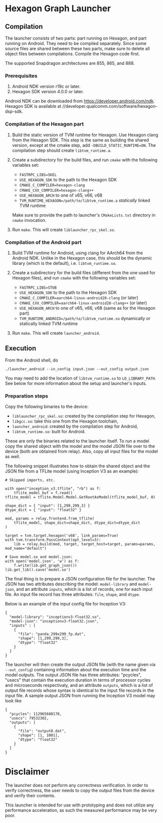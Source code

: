 <!--- Licensed to the Apache Software Foundation (ASF) under one -->
<!--- or more contributor license agreements.  See the NOTICE file -->
<!--- distributed with this work for additional information -->
<!--- regarding copyright ownership.  The ASF licenses this file -->
<!--- to you under the Apache License, Version 2.0 (the -->
<!--- "License"); you may not use this file except in compliance -->
<!--- with the License.  You may obtain a copy of the License at -->

<!---   http://www.apache.org/licenses/LICENSE-2.0 -->

<!--- Unless required by applicable law or agreed to in writing, -->
<!--- software distributed under the License is distributed on an -->
<!--- "AS IS" BASIS, WITHOUT WARRANTIES OR CONDITIONS OF ANY -->
<!--- KIND, either express or implied.  See the License for the -->
<!--- specific language governing permissions and limitations -->
<!--- under the License. -->
# Hexagon Graph Launcher

## Compilation

The launcher consists of two parts: part running on Hexagon, and part running
on Android. They need to be compiled separately. Since some source files are
shared between these two parts, make sure to delete all object files between
compilations. Compile the Hexagon code first.

The supported Snapdragon architectures are 855, 865, and 888.

### Prerequisites

1. Android NDK version r19c or later.
2. Hexagon SDK version 4.0.0 or later.

Android NDK can be downloaded from https://developer.android.com/ndk.
Hexagon SDK is available at //developer.qualcomm.com/software/hexagon-dsp-sdk.

### Compilation of the Hexagon part

1. Build the static version of TVM runtime for Hexagon. Use Hexagon clang
   from the Hexagon SDK. This step is the same as building the shared version,
   except at the cmake step, add `-DBUILD_STATIC_RUNTIME=ON`. The compilation
   step should create `libtvm_runtime.a`.

2. Create a subdirectory for the build files, and run `cmake` with the
   following variables set:
   - `FASTRPC_LIBS=SKEL`
   - `USE_HEXAGON_SDK` to the path to the Hexagon SDK
   - `CMAKE_C_COMPILER=hexagon-clang`
   - `CMAKE_CXX_COMPILER=hexagon-clang++`
   - `USE_HEXAGON_ARCH` to one of v65, v66, v68
   - `TVM_RUNTIME_HEXAGON=/path/to/libtvm_runtime.a` _statically_ linked
     TVM runtime

   Make sure to provide the path to launcher's `CMakeLists.txt` directory
   in `cmake` invocation.

3. Run `make`. This will create `liblauncher_rpc_skel.so`.

### Compilation of the Android part

1. Build TVM runtime for Android, using clang for AArch64 from the Android
   NDK. Unlike in the Hexagon case, this should be the dynamic library (which
   is the default), i.e. `libtvm_runtime.so`.

2. Create a subdirectory for the build files (different from the one used for
   Hexagon files), and run `cmake` with the following variables set:
   - `FASTRPC_LIBS=STUB`
   - `USE_HEXAGON_SDK` to the path to the Hexagon SDK
   - `CMAKE_C_COMPILER=aarch64-linux-android28-clang` (or later)
   - `CMAKE_CXX_COMPILER=aarch64-linux-android28-clang++` (or later)
   - `USE_HEXAGON_ARCH` to one of v65, v66, v68 (same as for the Hexagon part)
   - `TVM_RUNTIME_ANDROID=/path/to/libtvm_runtime.so` dynamically or
     statically linked TVM runtime

3. Run `make`. This will create `launcher_android`.

## Execution

From the Android shell, do
```
./launcher_android --in_config input.json --out_config output.json
```

You may need to add the location of `libtvm_runtime.so` to `LD_LIBRARY_PATH`.
See below for more information about the setup and launcher's inputs.

### Preparation steps

Copy the following binaries to the device:
- `liblauncher_rpc_skel.so`: created by the compilation step for Hexagon,
- `libgcc.so`: take this one from the Hexagon toolchain,
- `launcher_android`: created by the compilation step for Android,
- `libtvm_runtime.so`: built for Android.

These are only the binaries related to the launcher itself. To run a model
copy the shared object with the model and the model JSON file over to the
device (both are obtained from relay).  Also, copy all input files for the
model as well.

The following snippet illustrates how to obtain the shared object and the
JSON file from a TFLite model (using Inception V3 as an example):

```
# Skipped imports, etc.

with open("inception_v3.tflite", "rb") as f:
    tflite_model_buf = f.read()
tflite_model = tflite.Model.Model.GetRootAsModel(tflite_model_buf, 0)

shape_dict = { "input": [1,299,299,3] }
dtype_dict = { "input": "float32" }

mod, params = relay.frontend.from_tflite(
    tflite_model, shape_dict=shape_dict, dtype_dict=dtype_dict
)

target = tvm.target.hexagon('v68', link_params=True)
with tvm.transform.PassContext(opt_level=3):
    lib = relay.build(mod, target, target_host=target, params=params, mod_name="default")

# Save model.so and model.json:
with open('model.json', 'w') as f:
    f.write(lib.get_graph_json())
lib.get_lib().save('model.so')
```

The final thing is to prepare a JSON configuration file for the launcher.
The JSON has two attributes describing the model: `model-library` and
`model-json`, and an attribute `inputs`, which is a list of records, one
for each input file.
An input file record has three attributes: `file`, `shape`, and `dtype`.

Below is an example of the input config file for Inception V3:
```
{
  "model-library": "inceptionv3-float32.so",
  "model-json": "inceptionv3-float32.json",
  "inputs" : [
    {
      "file": "panda_299x299_fp.dat",
      "shape": [1,299,299,3],
      "dtype": "float32"
    }
  ]
}
```

The launcher will then create the output JSON file (with the name given via
`--out_config`) containing information about the execution time and the model
outputs. The output JSON file has three attributes: "pcycles", "usecs" that
contain the execution duration in terms of processor cycles and microseconds
respectivaly, and an attribute `outputs`, which is a list of output file records
whose syntax is identical to the input file records in the input file.
A sample output JSON from running the Inception V3 model may look like
```
{
  "pcycles": 112965680178,
  "usecs": 79532302,
  "outputs": [
    {
      "file": "output0.dat",
      "shape": [1, 1001],
      "dtype": "float32"
    }
  ]
}
```

# Disclaimer

The launcher does not perform any correctness verification. In order to verify
correctness, the user needs to copy the output files from the device and
verify their contents.

This launcher is intended for use with prototyping and does not utilize any
performance acceleration, as such the measured performance may be very poor.
